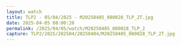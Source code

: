 ```yaml
---
layout: watch
title: TLP2 - 05/04/2025 - M20250405_080028_TLP_2T.jpg
date: 2025-04-05 08:00:28
permalink: /2025/04/05/watch/M20250405_080028_TLP_2
capture: TLP2/2025/202504/20250404/M20250405_080028_TLP_2T.jpg
---
```


